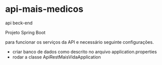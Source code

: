 # api-mais-medicos
api beck-end

Projeto Spring Boot

para funcionar os serviços da API e necessário seguinte configurações.

- criar banco de dados como descrito no arquivo application.properties
- rodar a classe ApiRestMaisVidaApplication
